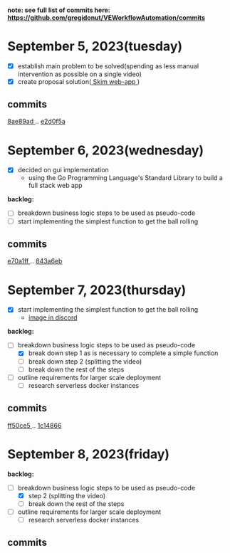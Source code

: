 #### note: see full list of commits here: https://github.com/gregidonut/VEWorkflowAutomation/commits

# September 5, 2023(tuesday)

- [x] establish main problem to be solved(spending as less manual intervention as possible
  on a single video)
- [x] create proposal solution([ Skim web-app ](https://github.com/gregidonut/VEWorkflowAutomation/tree/main/skim))

## commits

[ 8ae89ad ](https://github.com/gregidonut/VEWorkflowAutomation/commit/8ae89adaa7e25313a377a1849162f8d4c6e6d1c5)..
[ e2d0f5a ](https://github.com/gregidonut/VEWorkflowAutomation/commit/e2d0f5a0db30b00f39635a08c5d4792071f00bfc)

# September 6, 2023(wednesday)

- [x] decided on gui implementation
    - using the Go Programming Language's Standard Library to build a full stack web app

**backlog:**

- [ ] breakdown business logic steps to be used as pseudo-code
- [ ] start implementing the simplest function to get the ball rolling

## commits

[ e70a1ff ](https://github.com/gregidonut/VEWorkflowAutomation/commit/e70a1ff48ab58da682c0659d87f99c513272470b)..
[ 843a6eb ](https://github.com/gregidonut/VEWorkflowAutomation/commit/843a6ebcb10e642fcebedb347d9f4b8c158af337)

# September 7, 2023(thursday)

- [x] start implementing the simplest function to get the ball rolling
    - [image in discord](https://cdn.discordapp.com/attachments/1148476116097581118/1149312773877141515/Screenshot_2023-09-07_19-50-10.png)

**backlog:**

- [ ] breakdown business logic steps to be used as pseudo-code
    - [x] break down step 1 as is necessary to complete a simple function
    - [ ] break down step 2 (splitting the video)
    - [ ] break down the rest of the steps
- [ ] outline requirements for larger scale deployment
    - [ ] research serverless docker instances

## commits

[ ff50ce5 ](https://github.com/gregidonut/VEWorkflowAutomation/commit/ff50ce54b231efe2aa93291f34a8fac7f5b2b0f3)..
[ 1c14866 ](https://github.com/gregidonut/VEWorkflowAutomation/commit/1c148660562eee71d9e5d36774b72e0469b8ebb6)

# September 8, 2023(friday)

**backlog:**

- [ ] breakdown business logic steps to be used as pseudo-code
    - [x] step 2 (splitting the video)
    - [ ] break down the rest of the steps
- [ ] outline requirements for larger scale deployment
    - [ ] research serverless docker instances

## commits
